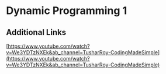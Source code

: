 # Dynamic Programming 1

## Additional Links

[https://www.youtube.com/watch?v=We3YDTzNXEk&ab_channel=TusharRoy-CodingMadeSimple](https://www.youtube.com/watch?v=We3YDTzNXEk&ab_channel=TusharRoy-CodingMadeSimple)
